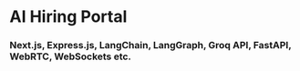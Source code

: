 # AI Hiring Portal

### Next.js, Express.js, LangChain, LangGraph, Groq API, FastAPI, WebRTC, WebSockets etc.